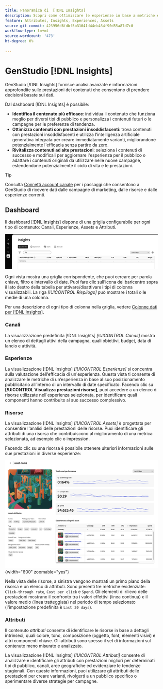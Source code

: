 ```yaml
---
title: Panoramica di  [!DNL Insights]
description: Scopri come ottimizzare le esperienze in base a metriche delle prestazioni dei contenuti in tempo reale.
feature: Attributes, Insights, Experiences, Assets
source-git-commit: 423956d6fdbf5b31041d44eb434f90d55a87d7c0
workflow-type: tm+mt
source-wordcount: '473'
ht-degree: 0%

---
```



# GenStudio [!DNL Insights]

GenStudio [!DNL Insights] fornisce analisi avanzate e informazioni approfondite sulle prestazioni dei contenuti che consentono di prendere decisioni basate sui dati.

Dal dashboard [!DNL Insights] è possibile:

- **Identifica il contenuto più efficace**: individua il contenuto che funziona meglio per diversi tipi di pubblico e personalizza i contenuti futuri o le campagne per le preferenze di tendenza.
- **Ottimizza contenuti con prestazioni insoddisfacenti**: trova contenuti con prestazioni insoddisfacenti e utilizza l&#39;intelligenza artificiale generativa integrata per creare immediatamente varianti, migliorandone potenzialmente l&#39;efficacia senza partire da zero.
- **Rivitalizza contenuti ad alte prestazioni**: seleziona i contenuti di successo e modificali per aggiornare l&#39;esperienza per il pubblico o adattare i contenuti originali da utilizzare nelle nuove campagne, estendendone potenzialmente il ciclo di vita e le prestazioni.

>[!TIP]
>
>Consulta [Connetti account canale](connect-channel.md) per i passaggi che consentono a GenStudio di ricevere dati dalle campagne di marketing, dalle risorse e dalle esperienze correnti.

## Dashboard

Il dashboard [!DNL Insights] dispone di una griglia configurabile per ogni tipo di contenuto: Canali, Esperienze, Assets e Attributi.

![[!DNL Insights] dashboard](/help/assets/insights-dashboard.png)

Ogni vista mostra una griglia corrispondente, che puoi cercare per parola chiave, filtro e intervallo di date. Puoi fare clic sull’icona del baricentro sopra il lato destro della tabella per attivare/disattivare i tipi di colonna visualizzabili. La riga _[!UICONTROL Riepilogo]_ può mostrare i totali o le medie di una colonna.

Per una descrizione di ogni tipo di colonna nella griglia, vedere [Colonne dati per [!DNL Insights]](data-columns.md).

### Canali

La visualizzazione predefinita [!DNL Insights] _[!UICONTROL Canali]_ mostra un elenco di dettagli attivi della campagna, quali obiettivi, budget, data di lancio e attività.

### Esperienze

La visualizzazione [!DNL Insights] _[!UICONTROL Esperienze]_ si concentra sulla valutazione dell&#39;efficacia di un&#39;esperienza. Questa vista ti consente di analizzare le metriche di un’esperienza in base al suo posizionamento pubblicitario all’interno di un intervallo di date specificato. Facendo clic su **[!UICONTROL Visualizza prestazioni risorse]**, puoi accedere a un elenco di risorse utilizzate nell&#39;esperienza selezionata, per identificare quali componenti hanno contribuito al suo successo complessivo.

### Risorse

La visualizzazione [!DNL Insights] _[!UICONTROL Assets]_ è progettata per consentire l&#39;analisi delle prestazioni delle risorse. Puoi identificare gli attributi di una risorsa che contribuiscono al miglioramento di una metrica selezionata, ad esempio clic o impression.

Facendo clic su una risorsa è possibile ottenere ulteriori informazioni sulle sue prestazioni in diverse esperienze:

![Visualizzazione risorse](/help/assets/insights-asset-view.png){width="600" zoomable="yes"}

Nella vista delle risorse, a sinistra vengono mostrati un primo piano della risorsa e un elenco di attributi. Sono presenti tre metriche evidenziate: `Click-through rate`, `Cost per click` e `Spend`. Gli elementi di rilievo delle prestazioni mostrano il confronto tra i valori effettivi (linea continua) e il valore medio (linea tratteggiata) nel periodo di tempo selezionato (l&#39;impostazione predefinita è `Last 30 days`).

### Attributi

Il contenuto _attributi_ consente di identificare le risorse in base a dettagli intrinseci, quali colore, tono, composizione (oggetto, font, elementi visivi) e altri componenti chiave. Gli attributi sono spesso il set di informazioni sul contenuto meno misurato e analizzato.

La visualizzazione [!DNL Insights] _[!UICONTROL Attributi]_ consente di analizzare e identificare gli attributi con prestazioni migliori per determinati tipi di pubblico, canali, aree geografiche ed evidenziare le tendenze stagionali. Con queste informazioni, puoi utilizzare gli attributi delle prestazioni per creare varianti, rivolgerti a un pubblico specifico o sperimentare diverse strategie per campagne.
